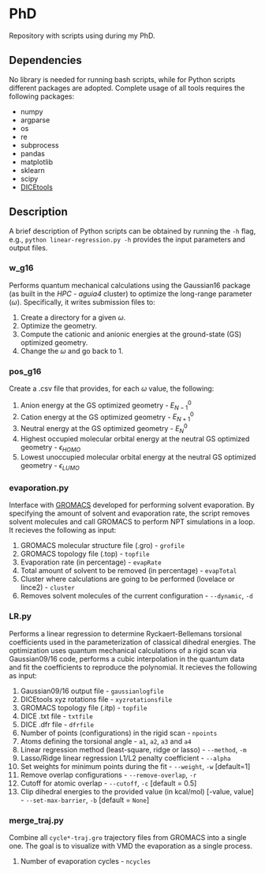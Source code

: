 # PhD

Repository with scripts using during my PhD.

## Dependencies

No library is needed for running bash scripts, while for Python scripts different packages are adopted. Complete usage of all tools requires the following packages:

* numpy
* argparse
* os
* re
* subprocess
* pandas
* matplotlib
* sklearn
* scipy
* [DICEtools](https://github.com/hmcezar/dicetools)

## Description

A brief description of Python scripts can be obtained by running the `-h` flag, e.g., `python linear-regression.py -h` provides the input parameters and output files.

### w_g16 

Performs quantum mechanical calculations using the Gaussian16 package (as built in the *HPC - aguia4* cluster) to optimize the long-range parameter $(\omega)$. Specifically, it writes submission files to:

1. Create a directory for a given $\omega$. 
2. Optimize the geometry.
3. Compute the cationic and anionic energies at the ground-state (GS) optimized geometry.
4. Change the $\omega$ and go back to 1.

### pos_g16

Create a .csv file that provides, for each $\omega$ value, the following:

1. Anion energy at the GS optimized geometry - $E_{N-1}^0$
2. Cation energy at the GS optimized geometry - $E_{N+1}^0$
3. Neutral energy at the GS optimized geometry - $E_N^0$
4. Highest occupied molecular orbital energy at the neutral GS optimized geometry - $\epsilon_{HOMO}$
5. Lowest unoccupied molecular orbital energy at the neutral GS optimized geometry - $\epsilon_{LUMO}$

### evaporation.py

Interface with [GROMACS](https://www.gromacs.org/) developed for performing solvent evaporation. By specifying the amount of solvent and evaporation rate, the script removes solvent molecules and call GROMACS to perform NPT simulations in a loop. It recieves the following as input:

1. GROMACS molecular structure file (.gro) - `grofile`
2. GROMACS topology file (.top) - `topfile`
3. Evaporation rate (in percentage) - `evapRate`
4. Total amount of solvent to be removed (in percentage) - `evapTotal`
5. Cluster where calculations are going to be performed (lovelace or lince2) - `cluster`
6. Removes solvent molecules of the current configuration - `--dynamic`, `-d`

### LR.py

Performs a linear regression to determine Ryckaert-Bellemans torsional coefficients used in the parameterization of classical dihedral energies. The optimization uses quantum mechanical calculations of a rigid scan via Gaussian09/16 code, performs a cubic interpolation in the quantum data and fit the coefficients to reproduce the polynomial. It recieves the following as input:

1. Gaussian09/16 output file - `gaussianlogfile`
2. DICEtools xyz rotations file - `xyzrotationsfile`
3. GROMACS topology file (.itp) - `topfile`
4. DICE .txt file - `txtfile`
5. DICE .dfr file - `dfrfile`
6. Number of points (configurations) in the rigid scan - `npoints`
7. Atoms defining the torsional angle - `a1`, `a2`, `a3` and `a4`
8. Linear regression method (least-square, ridge or lasso) - `--method`, `-m`
9. Lasso/Ridge linear regression L1/L2 penalty coefficient - `--alpha`
10. Set weights for minimum points during the fit - `--weight`, `-w` [default=1]
11. Remove overlap configurations - `--remove-overlap`, `-r`
12. Cutoff for atomic overlap - `--cutoff`, `-c` [default = 0.5]
13. Clip dihedral energies to the provided value (in kcal/mol) [-value, value] - `--set-max-barrier`, `-b` [default = `None`]

### merge_traj.py

Combine all `cycle*-traj.gro` trajectory files from GROMACS into a single one. The goal is to visualize with VMD the evaporation as a single process.

1. Number of evaporation cycles - `ncycles`
